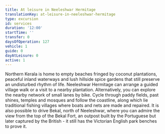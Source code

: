 ```yaml
---
title: At leisure in Neeleshwar Hermitage
translationKey: at-leisure-in-neeleshwar-hermitage
type: excursion
id: services
duration: '12:00'
startTime: ''
transfer: 0
daysOfOperation: 127
vehicle: 1
guide: 0
dayAtLeisure: 0
active: 1
---
```

Northern Kerala is home to empty beaches fringed by coconut plantations, peaceful inland waterways and lush hillside spice gardens that still preserve an undisturbed rhythm of life.     Neeleshwar Hermitage can arrange a guided village walk or a visit to a nearby plantation. Alternatively, you can explore the nearby network of small lanes by bike. Cycle through paddy fields, past shines, temples and mosques and follow the coastline, along which lie traditional fishing villages where boats and nets are made and repaired.     It is also possible to drive Bekal, north of Neeleshwar, where you can admire the view from the top of the Bekal Fort, an outpost built by the Portuguese but later captured by the British - it still has the Victorian English park benches to prove it.